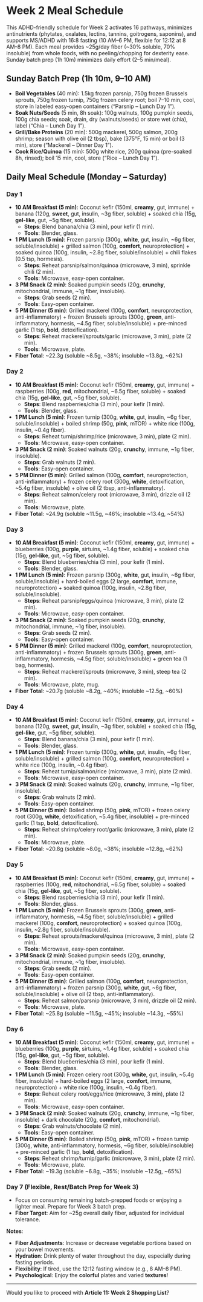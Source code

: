 # Week 2 Meal Schedule

This ADHD-friendly schedule for Week 2 activates 16 pathways, minimizes antinutrients (phytates, oxalates, lectins, tannins, goitrogens, saponins), and supports MS/ADHD with 16:8 fasting (10 AM–6 PM, flexible for 12:12 at 8 AM–8 PM). Each meal provides ~25g/day fiber (~30% soluble, 70% insoluble) from whole foods, with no peeling/chopping for dexterity ease. Sunday batch prep (1h 10m) minimizes daily effort (2–5 min/meal).

## Sunday Batch Prep (1h 10m, 9–10 AM)

- **Boil Vegetables** (40 min): 1.5kg frozen parsnip, 750g frozen Brussels sprouts, 750g frozen turnip, 750g frozen celery root; boil 7–10 min, cool, store in labeled easy-open containers (“Parsnip – Lunch Day 1”).
- **Soak Nuts/Seeds** (5 min, 8h soak): 100g walnuts, 100g pumpkin seeds, 100g chia seeds; soak, drain, dry (walnuts/seeds) or store wet (chia), label (“Chia – Lunch Day 1”).
- **Grill/Bake Proteins** (20 min): 500g mackerel, 500g salmon, 200g shrimp; season with olive oil (2 tbsp), bake (375°F, 15 min) or boil (3 min), store (“Mackerel – Dinner Day 1”).
- **Cook Rice/Quinoa** (15 min): 500g white rice, 200g quinoa (pre-soaked 8h, rinsed); boil 15 min, cool, store (“Rice – Lunch Day 1”).

## Daily Meal Schedule (Monday – Saturday)

### Day 1

- **10 AM Breakfast (5 min)**: Coconut kefir (150ml, **creamy**, gut, immune) + banana (120g, **sweet**, gut, insulin, ~3g fiber, soluble) + soaked chia (15g, **gel-like**, gut, ~5g fiber, soluble).
  - **Steps**: Blend banana/chia (3 min), pour kefir (1 min).
  - **Tools**: Blender, glass.
- **1 PM Lunch (5 min)**: Frozen parsnip (300g, **white**, gut, insulin, ~6g fiber, soluble/insoluble) + grilled salmon (100g, **comfort**, neuroprotection) + soaked quinoa (100g, insulin, ~2.8g fiber, soluble/insoluble) + chili flakes (0.5 tsp, hormesis).
  - **Steps**: Reheat parsnip/salmon/quinoa (microwave, 3 min), sprinkle chili (2 min).
  - **Tools**: Microwave, easy-open container.
- **3 PM Snack (2 min)**: Soaked pumpkin seeds (20g, **crunchy**, mitochondrial, immune, ~1g fiber, insoluble).
  - **Steps**: Grab seeds (2 min).
  - **Tools**: Easy-open container.
- **5 PM Dinner (5 min)**: Grilled mackerel (100g, **comfort**, neuroprotection, anti-inflammatory) + frozen Brussels sprouts (300g, **green**, anti-inflammatory, hormesis, ~4.5g fiber, soluble/insoluble) + pre-minced garlic (1 tsp, **bold**, detoxification).
  - **Steps**: Reheat mackerel/sprouts/garlic (microwave, 3 min), plate (2 min).
  - **Tools**: Microwave, plate.
- **Fiber Total**: ~22.3g (soluble ~8.5g, ~38%; insoluble ~13.8g, ~62%)

### Day 2

- **10 AM Breakfast (5 min)**: Coconut kefir (150ml, **creamy**, gut, immune) + raspberries (100g, **red**, mitochondrial, ~6.5g fiber, soluble) + soaked chia (15g, **gel-like**, gut, ~5g fiber, soluble).
  - **Steps**: Blend raspberries/chia (3 min), pour kefir (1 min).
  - **Tools**: Blender, glass.
- **1 PM Lunch (5 min)**: Frozen turnip (300g, **white**, gut, insulin, ~6g fiber, soluble/insoluble) + boiled shrimp (50g, **pink**, mTOR) + white rice (100g, insulin, ~0.4g fiber).
  - **Steps**: Reheat turnip/shrimp/rice (microwave, 3 min), plate (2 min).
  - **Tools**: Microwave, easy-open container.
- **3 PM Snack (2 min)**: Soaked walnuts (20g, **crunchy**, immune, ~1g fiber, insoluble).
  - **Steps**: Grab walnuts (2 min).
  - **Tools**: Easy-open container.
- **5 PM Dinner (5 min)**: Grilled salmon (100g, **comfort**, neuroprotection, anti-inflammatory) + frozen celery root (300g, **white**, detoxification, ~5.4g fiber, insoluble) + olive oil (2 tbsp, anti-inflammatory).
  - **Steps**: Reheat salmon/celery root (microwave, 3 min), drizzle oil (2 min).
  - **Tools**: Microwave, plate.
- **Fiber Total**: ~24.9g (soluble ~11.5g, ~46%; insoluble ~13.4g, ~54%)

### Day 3

- **10 AM Breakfast (5 min)**: Coconut kefir (150ml, **creamy**, gut, immune) + blueberries (100g, **purple**, sirtuins, ~1.4g fiber, soluble) + soaked chia (15g, **gel-like**, gut, ~5g fiber, soluble).
  - **Steps**: Blend blueberries/chia (3 min), pour kefir (1 min).
  - **Tools**: Blender, glass.
- **1 PM Lunch (5 min)**: Frozen parsnip (300g, **white**, gut, insulin, ~6g fiber, soluble/insoluble) + hard-boiled eggs (2 large, **comfort**, immune, neuroprotection) + soaked quinoa (100g, insulin, ~2.8g fiber, soluble/insoluble).
  - **Steps**: Reheat parsnip/eggs/quinoa (microwave, 3 min), plate (2 min).
  - **Tools**: Microwave, easy-open container.
- **3 PM Snack (2 min)**: Soaked pumpkin seeds (20g, **crunchy**, mitochondrial, immune, ~1g fiber, insoluble).
  - **Steps**: Grab seeds (2 min).
  - **Tools**: Easy-open container.
- **5 PM Dinner (5 min)**: Grilled mackerel (100g, **comfort**, neuroprotection, anti-inflammatory) + frozen Brussels sprouts (300g, **green**, anti-inflammatory, hormesis, ~4.5g fiber, soluble/insoluble) + green tea (1 bag, hormesis).
  - **Steps**: Reheat mackerel/sprouts (microwave, 3 min), steep tea (2 min).
  - **Tools**: Microwave, plate, mug.
- **Fiber Total**: ~20.7g (soluble ~8.2g, ~40%; insoluble ~12.5g, ~60%)

### Day 4

- **10 AM Breakfast (5 min)**: Coconut kefir (150ml, **creamy**, gut, immune) + banana (120g, **sweet**, gut, insulin, ~3g fiber, soluble) + soaked chia (15g, **gel-like**, gut, ~5g fiber, soluble).
  - **Steps**: Blend banana/chia (3 min), pour kefir (1 min).
  - **Tools**: Blender, glass.
- **1 PM Lunch (5 min)**: Frozen turnip (300g, **white**, gut, insulin, ~6g fiber, soluble/insoluble) + grilled salmon (100g, **comfort**, neuroprotection) + white rice (100g, insulin, ~0.4g fiber).
  - **Steps**: Reheat turnip/salmon/rice (microwave, 3 min), plate (2 min).
  - **Tools**: Microwave, easy-open container.
- **3 PM Snack (2 min)**: Soaked walnuts (20g, **crunchy**, immune, ~1g fiber, insoluble).
  - **Steps**: Grab walnuts (2 min).
  - **Tools**: Easy-open container.
- **5 PM Dinner (5 min)**: Boiled shrimp (50g, **pink**, mTOR) + frozen celery root (300g, **white**, detoxification, ~5.4g fiber, insoluble) + pre-minced garlic (1 tsp, **bold**, detoxification).
  - **Steps**: Reheat shrimp/celery root/garlic (microwave, 3 min), plate (2 min).
  - **Tools**: Microwave, plate.
- **Fiber Total**: ~20.8g (soluble ~8.0g, ~38%; insoluble ~12.8g, ~62%)

### Day 5

- **10 AM Breakfast (5 min)**: Coconut kefir (150ml, **creamy**, gut, immune) + raspberries (100g, **red**, mitochondrial, ~6.5g fiber, soluble) + soaked chia (15g, **gel-like**, gut, ~5g fiber, soluble).
  - **Steps**: Blend raspberries/chia (3 min), pour kefir (1 min).
  - **Tools**: Blender, glass.
- **1 PM Lunch (5 min)**: Frozen Brussels sprouts (300g, **green**, anti-inflammatory, hormesis, ~4.5g fiber, soluble/insoluble) + grilled mackerel (100g, **comfort**, neuroprotection) + soaked quinoa (100g, insulin, ~2.8g fiber, soluble/insoluble).
  - **Steps**: Reheat sprouts/mackerel/quinoa (microwave, 3 min), plate (2 min).
  - **Tools**: Microwave, easy-open container.
- **3 PM Snack (2 min)**: Soaked pumpkin seeds (20g, **crunchy**, mitochondrial, immune, ~1g fiber, insoluble).
  - **Steps**: Grab seeds (2 min).
  - **Tools**: Easy-open container.
- **5 PM Dinner (5 min)**: Grilled salmon (100g, **comfort**, neuroprotection, anti-inflammatory) + frozen parsnip (300g, **white**, gut, ~6g fiber, soluble/insoluble) + olive oil (2 tbsp, anti-inflammatory).
  - **Steps**: Reheat salmon/parsnip (microwave, 3 min), drizzle oil (2 min).
  - **Tools**: Microwave, plate.
- **Fiber Total**: ~25.8g (soluble ~11.5g, ~45%; insoluble ~14.3g, ~55%)

### Day 6

- **10 AM Breakfast (5 min)**: Coconut kefir (150ml, **creamy**, gut, immune) + blueberries (100g, **purple**, sirtuins, ~1.4g fiber, soluble) + soaked chia (15g, **gel-like**, gut, ~5g fiber, soluble).
  - **Steps**: Blend blueberries/chia (3 min), pour kefir (1 min).
  - **Tools**: Blender, glass.
- **1 PM Lunch (5 min)**: Frozen celery root (300g, **white**, gut, insulin, ~5.4g fiber, insoluble) + hard-boiled eggs (2 large, **comfort**, immune, neuroprotection) + white rice (100g, insulin, ~0.4g fiber).
  - **Steps**: Reheat celery root/eggs/rice (microwave, 3 min), plate (2 min).
  - **Tools**: Microwave, easy-open container.
- **3 PM Snack (2 min)**: Soaked walnuts (20g, **crunchy**, immune, ~1g fiber, insoluble) + dark chocolate (20g, **comfort**, mitochondrial).
  - **Steps**: Grab walnuts/chocolate (2 min).
  - **Tools**: Easy-open container.
- **5 PM Dinner (5 min)**: Boiled shrimp (50g, **pink**, mTOR) + frozen turnip (300g, **white**, anti-inflammatory, hormesis, ~6g fiber, soluble/insoluble) + pre-minced garlic (1 tsp, **bold**, detoxification).
  - **Steps**: Reheat shrimp/turnip/garlic (microwave, 3 min), plate (2 min).
  - **Tools**: Microwave, plate.
- **Fiber Total**: ~19.3g (soluble ~6.8g, ~35%; insoluble ~12.5g, ~65%)

### Day 7 (Flexible, Rest/Batch Prep for Week 3)

- Focus on consuming remaining batch-prepped foods or enjoying a lighter meal. Prepare for Week 3 batch prep.
- **Fiber Target**: Aim for ~25g overall daily fiber, adjusted for individual tolerance.

**Notes**:

- **Fiber Adjustments**: Increase or decrease vegetable portions based on your bowel movements.
- **Hydration**: Drink plenty of water throughout the day, especially during fasting periods.
- **Flexibility**: If tired, use the 12:12 fasting window (e.g., 8 AM–8 PM).
- **Psychological**: Enjoy the **colorful** plates and varied **textures**!

---

Would you like to proceed with **Article 11: Week 2 Shopping List**?
